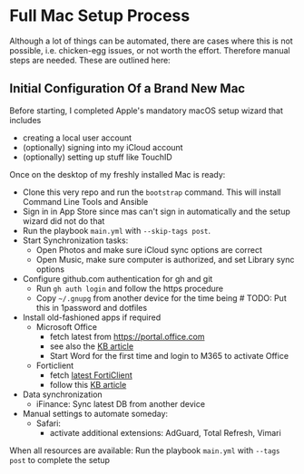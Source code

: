# Full Mac Setup Process

Although a lot of things can be automated, there are cases where this is not
possible, i.e. chicken-egg issues, or not worth the effort. Therefore manual steps
are needed. These are outlined here:

## Initial Configuration Of a Brand New Mac

Before starting, I completed Apple's mandatory macOS setup wizard that includes

- creating a local user account
- (optionally) signing into my iCloud account
- (optionally) setting up stuff like TouchID

Once on the desktop of my freshly installed Mac is ready:

- Clone this very repo and run the `bootstrap` command. This will install Command Line Tools and Ansible
- Sign in in App Store since mas can't sign in automatically and the setup wizard did not do that
- Run the playbook `main.yml` with `--skip-tags post`.
- Start Synchronization tasks:
  - Open Photos and make sure iCloud sync options are correct
  - Open Music, make sure computer is authorized, and set Library sync options
- Configure github.com authentication for gh and git
  - Run `gh auth login` and follow the https procedure
  - Copy `~/.gnupg` from another device for the time being # TODO: Put this in 1password and dotfiles
- Install old-fashioned apps if required
  - Microsoft Office
      - fetch latest from https://portal.office.com
      - see also the [KB article](https://serviceportal.unibe.ch/sp?id=kb_article_view&sys_kb_id=b0d605bedb50901078ed3e482296199e)
      - Start Word for the first time and login to M365 to activate Office
  - Forticlient
    - fetch [latest FortiClient](https://secdl.unibe.ch/FortiClientVPNSetup-MacOSX-current.dmg)
    - follow this [KB article](https://serviceportal.unibe.ch/sp?id=kb_article_view&sys_kb_id=3f0029691b005050134ddc6a9b4bcb26)
- Data synchronization
  - iFinance: Sync latest DB from another device
- Manual settings to automate someday:
  - Safari:
    - activate additional extensions: AdGuard, Total Refresh, Vimari

When all resources are available: Run the playbook `main.yml` with `--tags post` to complete the setup
